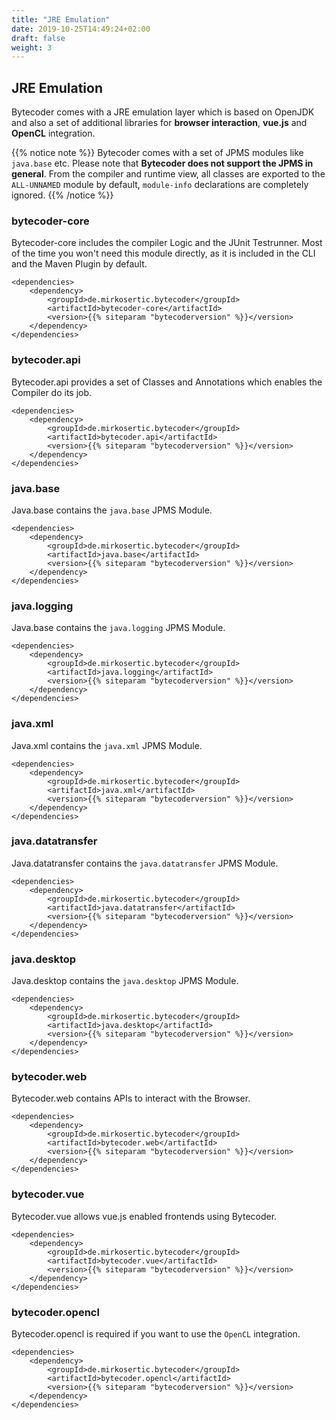 ```yaml
---
title: "JRE Emulation"
date: 2019-10-25T14:49:24+02:00
draft: false
weight: 3
---
```


## JRE Emulation

Bytecoder comes with a JRE emulation layer which is based on OpenJDK and also a set of
additional libraries for **browser interaction**, **vue.js** and **OpenCL** integration.

{{% notice note %}}
Bytecoder comes with a set of JPMS modules like `java.base` etc. Please note that **Bytecoder
does not support the JPMS in general**. From the compiler and runtime view, all classes
are exported to the `ALL-UNNAMED` module by default, `module-info` declarations are
completely ignored.
{{% /notice %}}


### bytecoder-core

Bytecoder-core includes the compiler Logic and the JUnit Testrunner. Most of the time
you won't need this module directly, as it is included in the CLI and the Maven Plugin 
by default.

```
<dependencies>
    <dependency>
        <groupId>de.mirkosertic.bytecoder</groupId>
        <artifactId>bytecoder-core</artifactId>
        <version>{{% siteparam "bytecoderversion" %}}</version>
    </dependency>
</dependencies>
```

### bytecoder.api

Bytecoder.api provides a set of Classes and Annotations which enables the Compiler
do its job. 

```
<dependencies>
    <dependency>
        <groupId>de.mirkosertic.bytecoder</groupId>
        <artifactId>bytecoder.api</artifactId>
        <version>{{% siteparam "bytecoderversion" %}}</version>
    </dependency>
</dependencies>
```

### java.base

Java.base contains the `java.base` JPMS Module.

```
<dependencies>
    <dependency>
        <groupId>de.mirkosertic.bytecoder</groupId>
        <artifactId>java.base</artifactId>
        <version>{{% siteparam "bytecoderversion" %}}</version>
    </dependency>
</dependencies>
```

### java.logging

Java.base contains the `java.logging` JPMS Module.

```
<dependencies>
    <dependency>
        <groupId>de.mirkosertic.bytecoder</groupId>
        <artifactId>java.logging</artifactId>
        <version>{{% siteparam "bytecoderversion" %}}</version>
    </dependency>
</dependencies>
```

### java.xml

Java.xml contains the `java.xml` JPMS Module.

```
<dependencies>
    <dependency>
        <groupId>de.mirkosertic.bytecoder</groupId>
        <artifactId>java.xml</artifactId>
        <version>{{% siteparam "bytecoderversion" %}}</version>
    </dependency>
</dependencies>
```

### java.datatransfer

Java.datatransfer contains the `java.datatransfer` JPMS Module.

```
<dependencies>
    <dependency>
        <groupId>de.mirkosertic.bytecoder</groupId>
        <artifactId>java.datatransfer</artifactId>
        <version>{{% siteparam "bytecoderversion" %}}</version>
    </dependency>
</dependencies>
```

### java.desktop

Java.desktop contains the `java.desktop` JPMS Module.

```
<dependencies>
    <dependency>
        <groupId>de.mirkosertic.bytecoder</groupId>
        <artifactId>java.desktop</artifactId>
        <version>{{% siteparam "bytecoderversion" %}}</version>
    </dependency>
</dependencies>
```

### bytecoder.web

Bytecoder.web contains APIs to interact with the Browser.

```
<dependencies>
    <dependency>
        <groupId>de.mirkosertic.bytecoder</groupId>
        <artifactId>bytecoder.web</artifactId>
        <version>{{% siteparam "bytecoderversion" %}}</version>
    </dependency>
</dependencies>
```

### bytecoder.vue

Bytecoder.vue allows vue.js enabled frontends using Bytecoder.

```
<dependencies>
    <dependency>
        <groupId>de.mirkosertic.bytecoder</groupId>
        <artifactId>bytecoder.vue</artifactId>
        <version>{{% siteparam "bytecoderversion" %}}</version>
    </dependency>
</dependencies>
```

### bytecoder.opencl

Bytecoder.opencl is required if you want to use the `OpenCL` integration.

```
<dependencies>
    <dependency>
        <groupId>de.mirkosertic.bytecoder</groupId>
        <artifactId>bytecoder.opencl</artifactId>
        <version>{{% siteparam "bytecoderversion" %}}</version>
    </dependency>
</dependencies>
```
